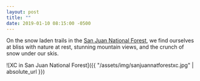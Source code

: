 ```yaml
---
layout: post
title: ""
date: 2019-01-10 08:15:00 -0500
---
```


On the snow laden trails in the [San Juan National Forest](https://en.m.wikipedia.org/wiki/San_Juan_National_Forest), we find ourselves at bliss with nature at rest, stunning mountain views, and the crunch of snow under our skis.

![XC in San Juan National Forest]({{ "/assets/img/sanjuannatforestxc.jpg" | absolute_url }})